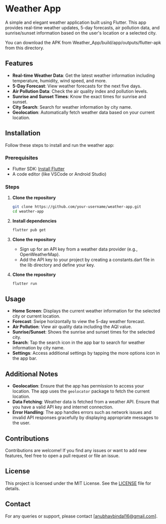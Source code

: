 # Weather App

A simple and elegant weather application built using Flutter. This app provides real-time weather updates, 5-day forecasts, air pollution data, and sunrise/sunset information based on the user's location or a selected city.

You can download the APK from Weather_App/build/app/outputs/flutter-apk from this directory.

## Features

- **Real-time Weather Data**: Get the latest weather information including temperature, humidity, wind speed, and more.
- **5-Day Forecast**: View weather forecasts for the next five days.
- **Air Pollution Data**: Check the air quality index and pollution levels.
- **Sunrise and Sunset Times**: Know the exact times for sunrise and sunset.
- **City Search**: Search for weather information by city name.
- **Geolocation**: Automatically fetch weather data based on your current location.

## Installation

Follow these steps to install and run the weather app:

### Prerequisites

- Flutter SDK: [Install Flutter](https://flutter.dev/docs/get-started/install)
- A code editor (like VSCode or Android Studio)

### Steps

1. **Clone the repository**

   ```bash
   git clone https://github.com/your-username/weather-app.git
   cd weather-app

2. **Install dependencies**

   ```bash
   flutter pub get

3. **Clone the repository**
   
   - Sign up for an API key from a weather data provider (e.g., OpenWeatherMap).
   - Add the API key to your project by creating a constants.dart file in the lib directory and define your key.
   
4. **Clone the repository**
      
   ```bash
   flutter run

## Usage

- **Home Screen**: Displays the current weather information for the selected city or current location.
- **Forecast**: Swipe horizontally to view the 5-day weather forecast.
- **Air Pollution**: View air quality data including the AQI value.
- **Sunrise/Sunset**: Shows the sunrise and sunset times for the selected city.
- **Search**: Tap the search icon in the app bar to search for weather information by city name.
- **Settings**: Access additional settings by tapping the more options icon in the app bar.

## Additional Notes

- **Geolocation**: Ensure that the app has permission to access your location. The app uses the `geolocator` package to fetch the current location.
- **Data Fetching**: Weather data is fetched from a weather API. Ensure that you have a valid API key and internet connection.
- **Error Handling**: The app handles errors such as network issues and invalid API responses gracefully by displaying appropriate messages to the user.

## Contributions

Contributions are welcome! If you find any issues or want to add new features, feel free to open a pull request or file an issue.

## License

This project is licensed under the MIT License. See the [LICENSE](LICENSE) file for details.

## Contact

For any queries or support, please contact [anubhavbindal16@gmail.com].


